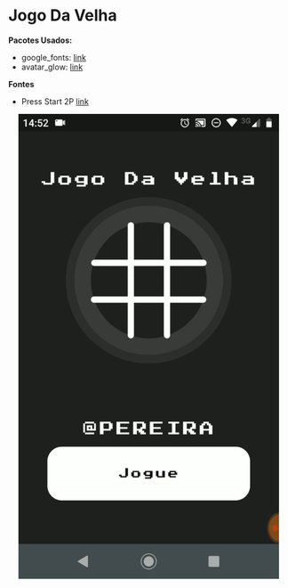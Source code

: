# Jogo Da Velha

**Pacotes Usados:**

- google_fonts: [link](https://pub.dev/packages/google_fonts)
- avatar_glow: [link](https://pub.dev/packages/avatar_glow)

**Fontes**

- Press Start 2P [link](https://fonts.google.com/specimen/Press+Start+2P)

<p align="center">
   <img width ="469" height"300" src="lib/jogo da velha gif.gif">
</p>


